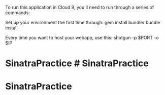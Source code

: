 To run this application in Cloud 9, you'll need to run through a series of commands:

Set up your environment the first time through:
gem install bundler
bundle install

Every time you want to host your webapp, use this:
shotgun -p $PORT -o $IP
# SinatraPractice # SinatraPractice
# SinatraPractice

